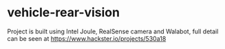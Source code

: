 # vehicle-rear-vision

Project is built using Intel Joule, RealSense camera and Walabot, full detail can be seen at https://www.hackster.io/projects/530a18
